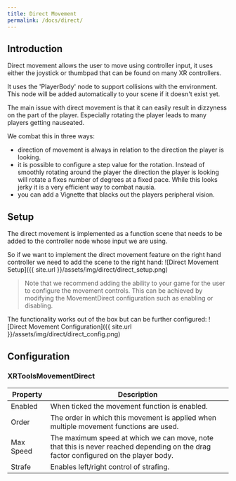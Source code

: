 ```yaml
---
title: Direct Movement
permalink: /docs/direct/
---
```



## Introduction
Direct movement allows the user to move using controller input, it uses either
the joystick or thumbpad that can be found on many XR controllers. 

It uses the 'PlayerBody' node to support collisions with the environment. This
node will be added automatically to your scene if it doesn't exist yet.

The main issue with direct movement is that it can easily result in dizzyness
on the part of the player. Especially rotating the player leads to many players
getting nauseated.

We combat this in three ways:
- direction of movement is always in relation to the direction the player is
  looking. 
- it is possible to configure a step value for the rotation. Instead of smoothly
  rotating around the player the direction the player is looking will rotate a
  fixes number of degrees at a fixed pace. While this looks jerky it is a very
  efficient way to combat nausia. 
- you can add a Vignette that blacks out the players peripheral vision.

## Setup
The direct movement is implemented as a function scene that needs to be added
to the controller node whose input we are using.

So if we want to implement the direct movement feature on the right hand
controller we need to add the scene to the right hand:
![Direct Movement Setup]({{ site.url }}/assets/img/direct/direct_setup.png)

> Note that we recommend adding the ability to your game for the user to configure
  the movement controls. This can be achieved by modifying the MovementDirect 
  configuration such as enabling or disabling.

The functionality works out of the box but can be further configured:
![Direct Movement Configuration]({{ site.url }}/assets/img/direct/direct_config.png)

## Configuration

### XRToolsMovementDirect

| Property      | Description                                                     |
| ------------- | --------------------------------------------------------------- |
| Enabled       | When ticked the movement function is enabled.                   |
| Order         | The order in which this movement is applied when multiple movement functions are used.  |
| Max Speed     | The maximum speed at which we can move, note that this is never reached depending on the drag factor configured on the player body.  |
| Strafe        | Enables left/right control of strafing. |
